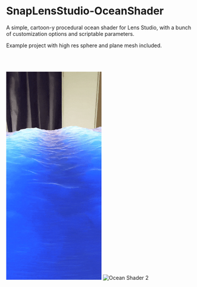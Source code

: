 # SnapLensStudio-OceanShader

A simple, cartoon-y procedural ocean shader for Lens Studio, with a bunch of customization options and scriptable parameters.

Example project with high res sphere and plane mesh included.

<br/><br/>

![Ocean Shader 1](https://github.com/max-van-leeuwen/SnapLensStudio-OceanShader/blob/master/Media/ocean%20shader%201.gif?raw=true) ![Ocean Shader 2](https://github.com/max-van-leeuwen/SnapLensStudio-OceanShader/blob/master/Media/ocean%20shader%202.gif?raw=true)
